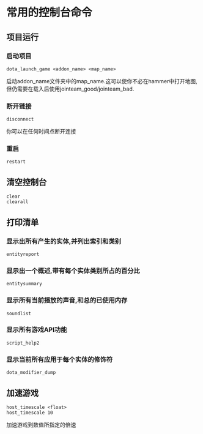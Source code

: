 # 常用的控制台命令

## 项目运行
### 启动项目
    dota_launch_game <addon_name> <map_name>
启动addon_name文件夹中的map_name.这可以使你不必在hammer中打开地图,但仍需要在载入后使用jointeam_good/jointeam_bad.

### 断开链接
    disconnect
你可以在任何时间点断开连接
### 重启
    restart

## 清空控制台
    clear
    clearall

## 打印清单
### 显示出所有产生的实体,并列出索引和类别
    entityreport

### 显示出一个概述,带有每个实体类别所占的百分比
    entitysummary

### 显示所有当前播放的声音,和总的已使用内存
    soundlist

### 显示所有游戏API功能
    script_help2

### 显示当前所有应用于每个实体的修饰符
    dota_modifier_dump

## 加速游戏 
    host_timescale <float>
    host_timescale 10

加速游戏到数值所指定的倍速
